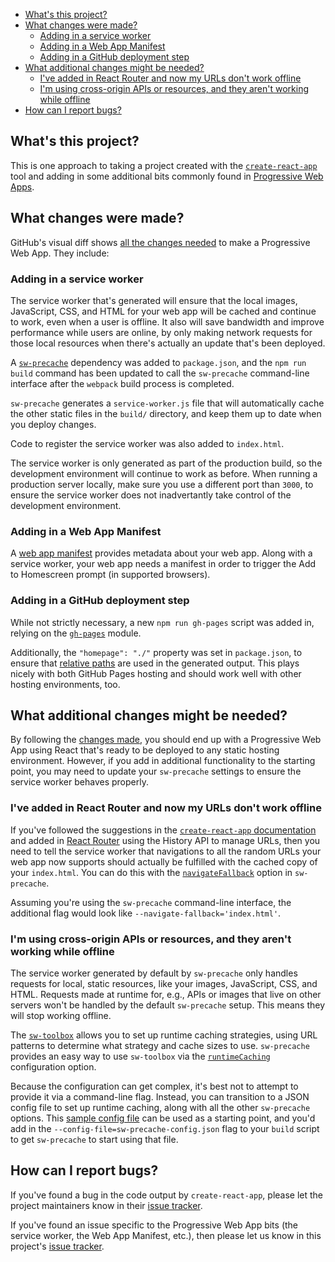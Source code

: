 <!-- START doctoc generated TOC please keep comment here to allow auto update -->
<!-- DON'T EDIT THIS SECTION, INSTEAD RE-RUN doctoc TO UPDATE -->


- [What's this project?](#whats-this-project)
- [What changes were made?](#what-changes-were-made)
  - [Adding in a service worker](#adding-in-a-service-worker)
  - [Adding in a Web App Manifest](#adding-in-a-web-app-manifest)
  - [Adding in a GitHub deployment step](#adding-in-a-github-deployment-step)
- [What additional changes might be needed?](#what-additional-changes-might-be-needed)
  - [I've added in React Router and now my URLs don't work offline](#ive-added-in-react-router-and-now-my-urls-dont-work-offline)
  - [I'm using cross-origin APIs or resources, and they aren't working while offline](#im-using-cross-origin-apis-or-resources-and-they-arent-working-while-offline)
- [How can I report bugs?](#how-can-i-report-bugs)

<!-- END doctoc generated TOC please keep comment here to allow auto update -->

## What's this project?

This is one approach to taking a project created with the
[`create-react-app`](https://github.com/facebookincubator/create-react-app) tool
and adding in some additional bits commonly found in
[Progressive Web Apps](https://developers.google.com/web/progressive-web-apps/).

## What changes were made?

GitHub's visual diff shows
[all the changes needed](https://github.com/jeffposnick/create-react-pwa/compare/starting-point...pwa)
to make a Progressive Web App. They include:

### Adding in a service worker

The service worker that's generated will ensure that the local images,
JavaScript, CSS, and HTML for your web app will be cached and continue to work,
even when a user is offline. It also will save bandwidth and improve performance
while users are online, by only making network requests for those local
resources when there's actually an update that's been deployed.

A [`sw-precache`](https://github.com/GoogleChrome/sw-precache) dependency was added to `package.json`, and the
`npm run build` command has been updated to call the `sw-precache` command-line
interface after the `webpack` build process is completed.

`sw-precache` generates a `service-worker.js` file that will automatically
cache the other static files in the `build/` directory, and keep them up to
date when you deploy changes.

Code to register the service worker was also added to `index.html`.

The service worker is only generated as part of the production build, so the
development environment will continue to work as before. When running a
production server locally, make sure you use a different port than `3000`, to
ensure the service worker does not inadvertantly take control of the development
environment.

### Adding in a Web App Manifest

A [web app manifest](https://developers.google.com/web/updates/2014/11/Support-for-installable-web-apps-with-webapp-manifest-in-chrome-38-for-Android?hl=en)
provides metadata about your web app. Along with a service worker, your web
app needs a manifest in order to trigger the Add to Homescreen prompt (in
supported browsers).

### Adding in a GitHub deployment step

While not strictly necessary, a new `npm run gh-pages` script was added in,
relying on the [`gh-pages`](https://www.npmjs.com/package/gh-pages) module.

Additionally, the `"homepage": "./"` property was set in `package.json`, to
ensure that [relative paths](https://github.com/facebookincubator/create-react-app/pull/94)
are used in the generated output. This plays nicely with both GitHub Pages
hosting and should work well with other hosting environments, too.

## What additional changes might be needed?

By following the [changes made](https://github.com/jeffposnick/create-react-pwa/compare/starting-point...pwa),
you should end up with a Progressive Web App using React that's ready to be
deployed to any static hosting environment. However, if you add in additional
functionality to the starting point, you may need to update your `sw-precache`
settings to ensure the service worker behaves properly.

### I've added in React Router and now my URLs don't work offline

If you've followed the suggestions in the [`create-react-app` documentation](https://github.com/jeffposnick/create-react-pwa/blob/539cddae29062db0fc0896444869a6bf1939f266/README.md#github-pages)
and added in [React Router](https://github.com/reactjs/react-router) using the
History API to manage URLs, then you need to tell the service worker that
navigations to all the random URLs your web app now supports should actually
be fulfilled with the cached copy of your `index.html`. You can do this
with the [`navigateFallback`](https://github.com/GoogleChrome/sw-precache#navigatefallback-string)
option in `sw-precache`.

Assuming you're using the `sw-precache` command-line interface, the additional
flag would look like `--navigate-fallback='index.html'`.

### I'm using cross-origin APIs or resources, and they aren't working while offline

The service worker generated by default by `sw-precache` only handles requests
for local, static resources, like your images, JavaScript, CSS, and HTML.
Requests made at runtime for, e.g., APIs or images that live on other servers
won't be handled by the default `sw-precache` setup. This means they will stop
working offline.

The [`sw-toolbox`](https://github.com/GoogleChrome/sw-toolbox) allows you to
set up runtime caching strategies, using URL patterns to determine what
strategy and cache sizes to use. `sw-precache` provides an easy way to use
`sw-toolbox` via the [`runtimeCaching`](https://github.com/GoogleChrome/sw-precache#runtimecaching-arrayobject)
configuration option.

Because the configuration can get complex, it's best not to attempt to provide
it via a command-line flag. Instead, you can transition to a JSON config file to
set up runtime caching, along with all the other `sw-precache` options. This
[sample config file](https://github.com/GoogleChrome/sw-precache/blob/master/demo/sw-precache-config.json)
can be used as a starting point, and you'd add in the
`--config-file=sw-precache-config.json` flag to your `build` script to get
`sw-precache` to start using that file.

## How can I report bugs?

If you've found a bug in the code output by `create-react-app`, please let the
project maintainers know in their [issue tracker](https://github.com/facebookincubator/create-react-app/issues).

If you've found an issue specific to the Progressive Web App bits (the service
worker, the Web App Manifest, etc.), then please let us know in this project's
[issue tracker](https://github.com/jeffposnick/create-react-pwa/issues).
